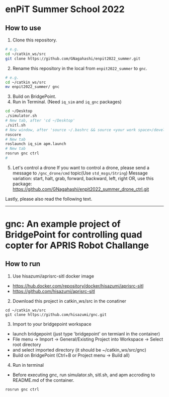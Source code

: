 # enPiT Summer School 2022

## How to use

1. Clone this repository.
```sh
# e.g.
cd ~/catkin_ws/src
git clone https://github.com/GNagahashi/enpit2022_summer.git
```

2. Rename this repository in the local from `enpit2022_summer` to `gnc`.
```sh
# e.g.
cd ~/catkin_ws/src
mv enpit2022_summer/ gnc
```

3. Build on BridgePoint.
4. Run in Terminal. (Need `iq_sim` and `iq_gnc` packages)
```sh
cd ~/Desktop
./simulator.sh
# New tab, after 'cd ~/Desktop'
./sitl.sh
# New window, after 'source ~/.bashrc && source <your work space>/devel/setup.bash'
roscore
# New tab
roslaunch iq_sim apm.launch
# New tab
rosrun gnc ctrl
# 
```

5. Let's control a drone
If you want to control a drone, please send a message to `/gnc_drone/cmd` topic(Use `std_msgs/String`)
Message variation: start, halt, grab, forward, backward, left, right
OR, use this package: https://github.com/GNagahashi/enpit2022_summer_drone_ctrl.git

Lastly, please also read the following text.


-----


# gnc: An example project of BridgePoint for controlling quad copter for APRIS Robot Challange

## How to run

1. Use hisazumi/aprisrc-sitl docker image

* https://hub.docker.com/repository/docker/hisazumi/aprisrc-sitl
* https://github.com/hisazumi/aprisrc-sitl

2. Download this project in catkin_ws/src in the conatiner
```
cd ~/catkin_ws/src
git clone https://github.com/hisazumi/gnc.git
```

3. Import to your bridgepoint workspace

* launch bridgepoint (just type 'bridgepoint' on termianl in the container)
* File menu -> Import -> General/Existing Project into Workspace -> Select root directory
* and select imported directory (it should be ~/catkin_ws/src/gnc)
* Build on BridgePoint (Ctrl+B or Project menu -> Build all)

4. Run in terminal

* Before executing gnc, run simulator.sh, sitl.sh, and apm accroding to README.md of the container.
```
rosrun gnc ctrl
```
